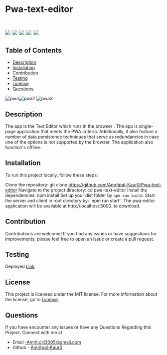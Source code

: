 # Pwa-text-editor


 # ![](https://img.shields.io/badge/npm-PWA-blue) ![](https://img.shields.io/badge/license-MIT-brightgreen) ![](https://img.shields.io/badge/concurrently-webpack-orange) ![](https://img.shields.io/badge/node.js-plugin-red) ![](https://img.shields.io/badge/htmlplugin-PWA/manifest-red)

 ## Table of Contents

- [Description](#description)
- [Installation](#installation)
- [Contribution](#contribution)
- [Testing](#testing)
- [License](#license)
- [Questions](#questions)

![pwa](https://github.com/Amritpal-Kaur0/Pwa-text-editor/assets/128442182/00c02295-3f87-467e-b5f5-7bf313f280ae)![pwa2](https://github.com/Amritpal-Kaur0/Pwa-text-editor/assets/128442182/f453892d-456b-45a6-8d86-fcd617629765)
![pwa3](https://github.com/Amritpal-Kaur0/Pwa-text-editor/assets/128442182/9f0495e2-e9c9-4a2b-84f1-839e7c35d894)



## Description
The app is the Text Editor which runs in the browser . The app is single-page application that meets the PWA criteria. Additionally, it also feature a number of data persistence techniques that serve as redundancies in case one of the options is not supported by the browser. The application also function's offline.

## Installation

To run this project locally, follow these steps:

Clone the repository: git clone https://github.com/Amritpal-Kaur0/Pwa-text-editor Navigate to the project directory: cd pwa-text-editor Install the dependencies: npm install Set up your dist folder by `npm run build`. Start the server and client in root directory by: `npm run start`` The pwa-editor application  will be available at http://localhost:3000. to download.

## Contribution
Contributions are welcome! If you find any issues or have suggestions for improvements, please feel free to open an issue or create a pull request.

## Testing 
 Deployed [Link](https://another-text-edit-a46eb54f2abd.herokuapp.com/)

## License
This project is licensed under the MIT license. For more information about the license, go to [License](https://choosealicense.com/licenses/mit/).

## Questions
If you have encounter any issues or have any Questions Regarding this Project. Connect with me at

- Email -Amrit.gill3005@gmail.com 
- Github - [Amritpal-Kaur0](https://github.com/Amritpal-Kaur0) 

